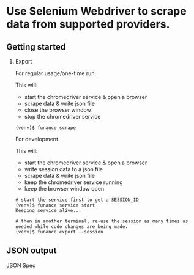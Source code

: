 # Use Selenium Webdriver to scrape data from supported providers.

## Getting started

1. Export
    
    For regular usage/one-time run.
    
    This will:
   
    - start the chromedriver service & open a browser
    - scrape data & write json file
    - close the browser window
    - stop the chromedriver service

    ```
    (venv)$ funance scrape
    ```

    For development.
    
    This will:
    
    - start the chromedriver service & open a browser
    - write session data to a json file
    - scrape data & write json file
    - keep the chromedriver service running
    - keep the browser window open
    
    ```
    # start the service first to get a SESSION_ID
    (venv)$ funance service start
    Keeping service alive...
   
    # then in another terminal, re-use the session as many times as needed while code changes are being made.
    (venv)$ funance export --session
    ```

## JSON output

[JSON Spec](docs/spec.json)
